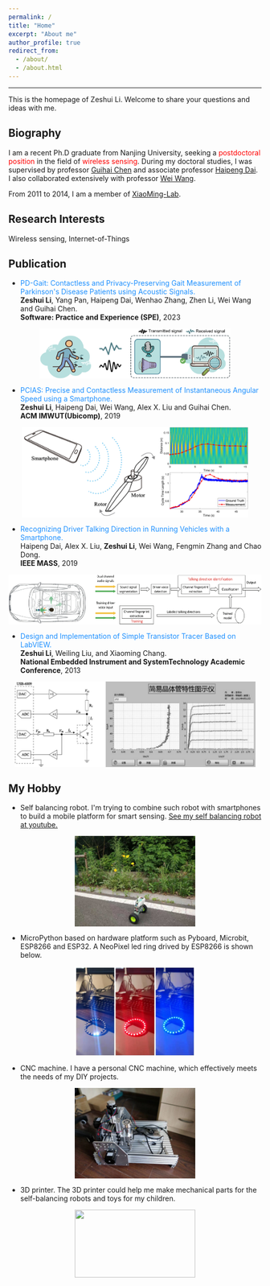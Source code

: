 ```yaml
---
permalink: /
title: "Home"
excerpt: "About me"
author_profile: true
redirect_from: 
  - /about/
  - /about.html
---
```

---
This is the homepage of Zeshui Li. Welcome to share your questions and ideas with me.

Biography
---
I am a recent Ph.D graduate from Nanjing University, seeking a <font color=red>postdoctoral position</font> in the field of <font color=red>wireless sensing</font>. During my doctoral studies, I was supervised by professor [Guihai Chen](http://cs.nju.edu.cn/gchen/) and associate professor [Haipeng Dai](http://cs.nju.edu.cn/daihp/). I also collaborated extensively with professor [Wei Wang](http://cs.nju.edu.cn/ww/). 

From 2011 to 2014, I am a member of [XiaoMing-Lab](http://www.xiaoming-lab.com/).

Research Interests
---
Wireless sensing, Internet-of-Things 

Publication
---
* <font color=DodgerBlue>PD-Gait: Contactless and Privacy-Preserving Gait Measurement of Parkinson's Disease Patients using Acoustic Signals.<br /></font>
**Zeshui Li**, Yang Pan, Haipeng Dai, Wenhao Zhang, Zhen Li, Wei Wang and Guihai Chen.<br />
**Software: Practice and Experience (SPE)**, 2023<br />
<p align="center"><img src="https://raw.githubusercontent.com/ZeshuiLi/ZeshuiLi.github.io/master/images/PDGait.png" width="380" height="100" align="center"></P>

* <font color=DodgerBlue>PCIAS: Precise and Contactless Measurement of Instantaneous Angular Speed using a Smartphone.<br /></font>
**Zeshui Li**, Haipeng Dai, Wei Wang, Alex X. Liu and Guihai Chen.<br />
**ACM IMWUT(Ubicomp)**, 2019<br />
<p align="center"><img src="https://raw.githubusercontent.com/ZeshuiLi/ZeshuiLi.github.io/master/images/PCIAS1.jpg" width="450" height="180" align="center"></P>

* <font color=DodgerBlue>Recognizing Driver Talking Direction in Running Vehicles with a Smartphone.<br /></font>
Haipeng Dai, Alex X. Liu, **Zeshui Li**, Wei Wang, Fengmin Zhang and Chao Dong.<br />
**IEEE MASS**, 2019<br />
<p align="center"><img src="https://raw.githubusercontent.com/ZeshuiLi/ZeshuiLi.github.io/master/images/VehicleSpeaker.png" width="600" height="100" align="center"></P>

* <font color=DodgerBlue>Design and Implementation of Simple Transistor Tracer Based on LabVIEW.<br /></font>
**Zeshui Li**, Weiling Liu, and Xiaoming Chang.<br />
**National Embedded Instrument and SystemTechnology Academic Conference**, 2013<br />
<p align="center"><img src="https://raw.githubusercontent.com/ZeshuiLi/ZeshuiLi.github.io/master/images/Transistor.jpg" width="480" height="170" align="center"></P>

My Hobby
---
* Self balancing robot. I'm trying to combine such robot with smartphones to build a mobile platform for smart sensing. 
[See my self balancing robot at youtube.](https://www.youtube.com/watch?v=_J-YQ3ySKJA&list=PLxVt4lPz_cAiK9lSIy2-FKN1Th8wJ7R3r "My self balancing robot")
<p align="center"><img src="https://raw.githubusercontent.com/ZeshuiLi/ZeshuiLi.github.io/master/images/SelfBalancingRobotLittle.jpeg" width="240" height="180" align="center"></P>  

* MicroPython based on hardware platform such as Pyboard, Microbit, ESP8266 and ESP32. A NeoPixel led ring drived by ESP8266 is shown below.
<p align="center"><img
src="https://raw.githubusercontent.com/ZeshuiLi/ZeshuiLi.github.io/master/images/NeoPixelLittle.jpeg" width="240" height="180" align="center"></P>

* CNC machine. I have a personal CNC machine, which effectively meets the needs of my DIY projects.
<p align="center"><img
src="https://raw.githubusercontent.com/ZeshuiLi/ZeshuiLi.github.io/master/images/CNC.jpg" width="240" height="180" align="center"></P>

* 3D printer. The 3D printer could help me make mechanical parts for the self-balancing robots and toys for my children.
<p align="center"><img
src="https://raw.githubusercontent.com/ZeshuiLi/ZeshuiLi.github.io/master/images/3Dprinter.gif" width="240" height="135" align="center"></P>
